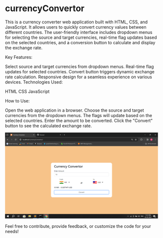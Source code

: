 # currencyConvertor
This is a currency converter web application built with HTML, CSS, and JavaScript. It allows users to quickly convert currency values between different countries. The user-friendly interface includes dropdown menus for selecting the source and target currencies, real-time flag updates based on the selected countries, and a conversion button to calculate and display the exchange rate.

Key Features:

Select source and target currencies from dropdown menus.
Real-time flag updates for selected countries.
Convert button triggers dynamic exchange rate calculation.
Responsive design for a seamless experience on various devices.
Technologies Used:

HTML
CSS
JavaScript

How to Use:

Open the web application in a browser.
Choose the source and target currencies from the dropdown menus.
The flags will update based on the selected countries.
Enter the amount to be converted.
Click the "Convert" button to see the calculated exchange rate.

![curencyConvertor](curencyConvertor.png)

Feel free to contribute, provide feedback, or customize the code for your needs!
